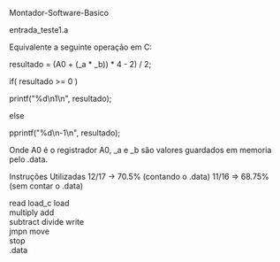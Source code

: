 Montador-Software-Basico

entrada_teste1.a

Equivalente a seguinte operação em C:

resultado = (A0 + (_a * _b)) * 4 - 2) / 2;

if( resultado >= 0 )

  printf("%d\n1\n", resultado);
  
else

  pprintf("%d\n-1\n", resultado);


Onde A0 é o registrador A0, _a e _b são valores guardados em memoria pelo .data.

Instruções Utilizadas 12/17 -> 70.5% (contando o .data) 11/16 => 68.75% (sem contar o .data)

read
load_c
load        
multiply 
add   
subtract
divide 
write   
jmpn
move  
stop     
.data   

